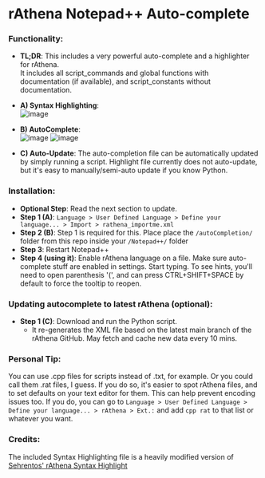 # rAthena Notepad++ Auto-complete

### Functionality:  
- **TL;DR**: This includes a very powerful auto-complete and a highlighter for rAthena.  
It includes all script_commands and global functions with documentation (if available), and script_constants without documentation.

- **A) Syntax Highlighting**:  
![image](https://github.com/user-attachments/assets/9ecfcd8f-fd09-4378-862c-86a9538dbff4)

- **B) AutoComplete**:  
![image](https://github.com/user-attachments/assets/c660a6b9-0daa-4743-b4fd-0633b96836ea)
![image](https://github.com/user-attachments/assets/372e61c5-56f5-4abf-a3e3-6d1f0ca30b2f)

- **C) Auto-Update**:
The auto-completion file can be automatically updated by simply running a script. Highlight file currently does not auto-update, but it's easy to manually/semi-auto update if you know Python.

### Installation:
- **Optional Step**: Read the next section to update.
- **Step 1 (A)**: `Language > User Defined Language > Define your language... > Import > rathena_importme.xml`
- **Step 2 (B)**: Step 1 is required for this. Place place the `/autoCompletion/` folder from this repo inside your `/Notepad++/` folder
- **Step 3**: Restart Notepad++  
- **Step 4 (using it)**: Enable rAthena language on a file. Make sure auto-complete stuff are enabled in settings. Start typing. To see hints, you'll need to open parenthesis '(', and can press CTRL+SHIFT+SPACE by default to force the tooltip to reopen.  

### Updating autocomplete to latest rAthena (optional):
- **Step 1 (C)**: Download and run the Python script.  
  - It re-generates the XML file based on the latest main branch of the rAthena GitHub. May fetch and cache new data every 10 mins.

### Personal Tip:
You can use .cpp files for scripts instead of .txt, for example. Or you could call them .rat files, I guess.
If you do so, it's easier to spot rAthena files, and to set defaults on your text editor for them. This can help prevent encoding issues too.
If you do, you can go to `Language > User Defined Language > Define your language... > rAthena > Ext.:` and add `cpp rat` to that list or whatever you want.

### Credits:
The included Syntax Highlighting file is a heavily modified version of [Sehrentos' rAthena Syntax Highlight](https://github.com/Sehrentos/rAthena-syntax-highlight/tree/master)
